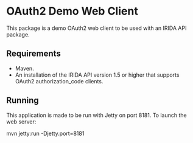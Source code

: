 OAuth2 Demo Web Client
======================
This package is a demo OAuth2 web client to be used with an IRIDA API package.

Requirements
------------
* Maven.
* An installation of the IRIDA API version 1.5 or higher that supports OAuth2 authorization_code clients.

Running
-------
This application is made to be run with Jetty on port 8181.  To launch the web server:

mvn jetty:run -Djetty.port=8181

